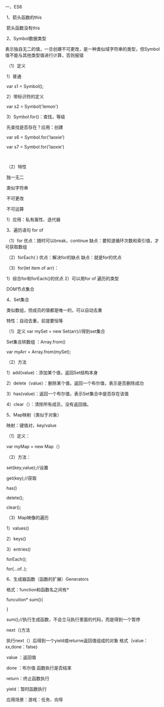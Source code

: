 一、ES6 

​	1、箭头函数的this

​		箭头函数没有this

​	2、Symbol数据类型

​		表示独自无二的值，一旦创建不可更改，是一种类似域字符串的类型，但Symbol值不能与其他类型值进行计算，否则报错		

​		（1）定义

​			1）普通

​			var  s1  = Symbol();

​			2）带标识符的定义

​			var  s2  = Symbol('lemon')

​			3）Symbol.for()：查找，等级  

​				先查找是否存在？应用：创建

​				var s6  = Symbol.for('laoxie')

​				var s7  = Symbol.for('laoxie')

​			    

​		（2）特性

​			独一无二

​			类似字符串

​			不可更改

​			不可运算

​			1）应用：私有属性、迭代器

​	3、遍历语句   for   of

​			（1）for   优点：随时可以break，continue   缺点：要知道循环次数和索引值，才可获取数组

​			（2）forEach( ) 优点：解决for的缺点    缺点：就是for的优点

​			（3）for(let  item  of arr)：

​				1）综合for和forEach()的优点			2）可以用for  of  遍历的类型

​					DOM节点集合

​	4、Set集合

​		类似数组，但成员的值都是唯一的，可以自动去重

​		特性：自动去重，前提要恒等

​		（1）定义  var  mySet  =  new  Set(arr)//得到set集合

​		Set集合转数组  ：Array.from()

​		var myArr = Array.from(mySet);

​		（2）方法

​			1）add(value)：添加某个值，返回Set结构本身

​			2）delete（value）：删除某个值，返回一个布尔值，表示是否删除成功

​			3）has(value)：返回一个布尔值，表示Set集合中是否存在该值

​			4）clear（）：清除所有成员，没有返回值。	

​	5、Map映射（类似于对象）

​			映射：键值对，key/value

​		（1）定义：

​			var myMap = new  Map（）

​		（2）方法：

​			set(key,value);//设置

​			get(key);//获取

​			has()

​			delete();

​			clear();

​		（3）Map映像的遍历

​			1）values()

​			2）keys()

​			3）entries()

​				forEach();

​				for(...of..);

​	6、生成器函数（函数的扩展）Generators

​		格式：function和函数名之间有*

​		funcution* sum(){

​		}

​		sum();//执行生成函数，不会立马执行里面的代码，而是得到一个暂停

​		next（)方法

​			执行next（）后得到一个yield或returne返回值组成的对象   格式｛value：xx,done：false｝

​				value  ：返回值

​				done   ：布尔值  函数执行是否结束

​				return：终止函数执行

​				yield：暂时函数执行

​		应用场景：游戏：任务、向导